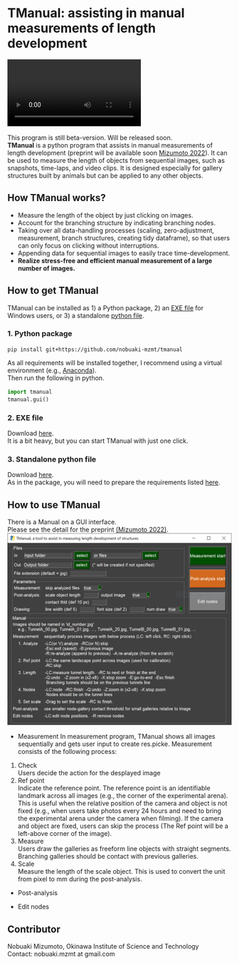 # TManual: assisting in manual measurements of length development
![time development of termite foraging tunnels](images/MovieS1.mp4)

This program is still beta-version. Will be released soon.    
**TManual** is a python program that assists in manual measurements of length development (preprint will be available soon [Mizumoto 2022](https://doi.org/XXXXXXXXXX)). It can be used to measure the length of objects from sequential images, such as snapshots, time-laps, and video clips. It is designed especially for gallery structures built by animals but can be applied to any other objects. 

## How TManual works?
* Measure the length of the object by just clicking on images.
* Account for the branching structure by indicating branching nodes.
* Taking over all data-handling processes (scaling, zero-adjustment, measurement, branch structures, creating tidy dataframe), so that users can only focus on clicking without interruptions.
* Appending data for sequential images to easily trace time-development.
* **Realize stress-free and efficient manual measurement of a large number of images.**

## How to get TManual
TManual can be installed as 1) a Python package, 2) an [EXE file](standalone/tmanual_standalone.exe) for Windows users, or 3) a standalone [python file](tandalone/tmanual_standalone.py).

### 1. Python package
```
pip install git+https://github.com/nobuaki-mzmt/tmanual
```
As all requirements will be installed together, I recommend using a virtual environment (e.g., [Anaconda](https://www.anaconda.com/)).  
Then run the following in python.
```python
import tmanual
tmanual.gui()
```

### 2. EXE file
Download [here](standalone/tmanual_standalone.exe).  
It is a bit heavy, but you can start TManual with just one click.

### 3. Standalone python file
Download [here](standalone/tmanual_standalone.py).  
As in the package, you will need to prepare the requirements listed [here](requirements.txt).

## How to use TManual
There is a Manual on a GUI interface.  
Please see the detail for the preprint [(Mizumoto 2022)](https://doi.org/XXXXXXXXXX). 
![snapshot of the gui](images/gui.PNG)
* Measurement
In measurement program, TManual shows all images sequentially and gets user input to create res.picke. Measurement consists of the following process:
1. Check  
Users decide the action for the desplayed image
2. Ref point  
Indicate the reference point. The reference point is an identifiable landmark across all images (e.g., the corner of the experimental arena). This is useful when the relative position of the camera and object is not fixed (e.g., when users take photos every 24 hours and need to bring the experimental arena under the camera when filming). If the camera and object are fixed, users can skip the process (The Ref point will be a left-above corner of the image).
3. Measure  
Users draw the galleries as freeform line objects with straight segments. Branching galleries should be contact with previous galleries.
4. Scale  
Measure the length of the scale object. This is used to convert the unit from pixel to mm during the post-analysis.

* Post-analysis

* Edit nodes

## Contributor
Nobuaki Mizumoto, Okinawa Institute of Science and Technology  
Contact: nobuaki.mzmt at gmail.com
